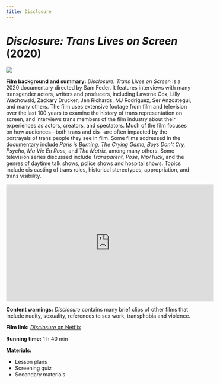 ```yaml
---
title: Disclosure
---
```

# *Disclosure: Trans Lives on Screen* (2020)

<a href="https://m.media-amazon.com/images/M/MV5BYTk1MzczM2YtZmJmOC00NWQzLWJkNTAtYTI3YzE3ODcyMTI0XkEyXkFqcGdeQXVyMzAyMzE2MzM@._V1_.jpg">
<img src="https://m.media-amazon.com/images/M/MV5BYTk1MzczM2YtZmJmOC00NWQzLWJkNTAtYTI3YzE3ODcyMTI0XkEyXkFqcGdeQXVyMzAyMzE2MzM@._V1_.jpg" class="poster">
</a>

**Film background and summary:** *Disclosure: Trans Lives on Screen* is a 2020 documentary directed by Sam Feder. It features interviews with many transgender actors, writers and producers, including Laverne Cox, Lilly Wachowski, Zackary Drucker, Jen Richards, MJ Rodriguez, Ser Anzoategui, and many others. The film uses extensive footage from film and television over the last 100 years to examine the history of trans representation on screen, and interviews trans members of the film industry about their experiences as actors, creators, and spectators. Much of the film focuses on how audiences--both trans and cis--are often impacted by the portrayals of trans people they see in film. Some films addressed in the documentary include *Paris is Burning,* *The Crying Game,* *Boys Don't Cry,* *Psycho,* *Ma Vie En Rose,* and *The Matrix,* among many others. Some television series discussed include *Transparent,* *Pose,* *Nip/Tuck,* and the genres of daytime talk shows, police shows and hospital shows. Topics include cis casting of trans roles, historical stereotypes, appropriation, and trans visibility.

<div class="video-container">
<iframe width="560" height="315" src="https://www.youtube.com/embed/2eF4m5AJhpA" frameborder="0" allow="accelerometer; autoplay; clipboard-write; encrypted-media; gyroscope; picture-in-picture" allowfullscreen></iframe>
</div>

**Content warnings:** *Disclosure* contains many brief clips of other films that include nudity, sexuality, references to sex work, transphobia and violence.

**Film link:** [*Disclosure* on Netflix](https://www.netflix.com/watch/81284247?trackId=13752289&tctx=0%2C0%2Cc52788b3e7134c279c86d6bb968bf169db8c2c48%3A7e15f0ee95e1636836223efbf3f0334f91377b42%2Cc52788b3e7134c279c86d6bb968bf169db8c2c48%3A7e15f0ee95e1636836223efbf3f0334f91377b42%2Cunknown%2C)

**Running time:** 1 h 40 min

**Materials:**
* Lesson plans
* Screening quiz
* Secondary materials

